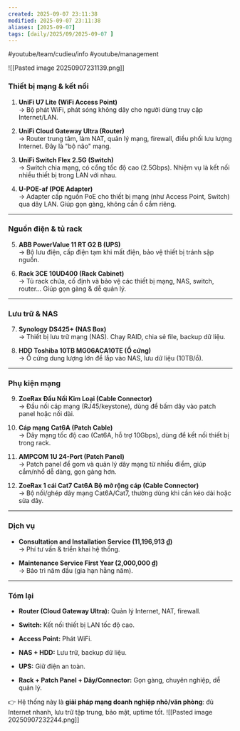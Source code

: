 ```yaml
---
created: 2025-09-07 23:11:38
modified: 2025-09-07 23:11:38
aliases: [2025-09-07]
tags: [daily/2025/09/2025-09-07 ]
---
```

#youtube/team/cudieu/info #youtube/management 

![[Pasted image 20250907231139.png]]

### **Thiết bị mạng & kết nối**

1. **UniFi U7 Lite (WiFi Access Point)**  
    → Bộ phát WiFi, phát sóng không dây cho người dùng truy cập Internet/LAN.
    
2. **UniFi Cloud Gateway Ultra (Router)**  
    → Router trung tâm, làm NAT, quản lý mạng, firewall, điều phối lưu lượng Internet. Đây là "bộ não" mạng.
    
3. **UniFi Switch Flex 2.5G (Switch)**  
    → Switch chia mạng, có cổng tốc độ cao (2.5Gbps). Nhiệm vụ là kết nối nhiều thiết bị trong LAN với nhau.
    
4. **U-POE-af (POE Adapter)**  
    → Adapter cấp nguồn PoE cho thiết bị mạng (như Access Point, Switch) qua dây LAN. Giúp gọn gàng, không cần ổ cắm riêng.
    

---

### **Nguồn điện & tủ rack**

5. **ABB PowerValue 11 RT G2 B (UPS)**  
    → Bộ lưu điện, cấp điện tạm khi mất điện, bảo vệ thiết bị tránh sập nguồn.
    
6. **Rack 3CE 10UD400 (Rack Cabinet)**  
    → Tủ rack chứa, cố định và bảo vệ các thiết bị mạng, NAS, switch, router… Giúp gọn gàng & dễ quản lý.
    

---

### **Lưu trữ & NAS**

7. **Synology DS425+ (NAS Box)**  
    → Thiết bị lưu trữ mạng (NAS). Chạy RAID, chia sẻ file, backup dữ liệu.
    
8. **HDD Toshiba 10TB MG06ACA10TE (Ổ cứng)**  
    → Ổ cứng dung lượng lớn để lắp vào NAS, lưu dữ liệu (10TB/ổ).
    

---

### **Phụ kiện mạng**

9. **ZoeRax Đầu Nối Kim Loại (Cable Connector)**  
    → Đầu nối cáp mạng (RJ45/keystone), dùng để bấm dây vào patch panel hoặc nối dài.
    
10. **Cáp mạng Cat6A (Patch Cable)**  
    → Dây mạng tốc độ cao (Cat6A, hỗ trợ 10Gbps), dùng để kết nối thiết bị trong rack.
    
11. **AMPCOM 1U 24-Port (Patch Panel)**  
    → Patch panel để gom và quản lý dây mạng từ nhiều điểm, giúp cắm/nhổ dễ dàng, gọn gàng hơn.
    
12. **ZoeRax 1 cái Cat7 Cat6A Bộ mở rộng cáp (Cable Connector)**  
    → Bộ nối/ghép dây mạng Cat6A/Cat7, thường dùng khi cần kéo dài hoặc sửa dây.
    

---

### **Dịch vụ**

- **Consultation and Installation Service (11,196,913 ₫)**  
    → Phí tư vấn & triển khai hệ thống.
    
- **Maintenance Service First Year (2,000,000 ₫)**  
    → Bảo trì năm đầu (gia hạn hằng năm).
    

---

### **Tóm lại**

- **Router (Cloud Gateway Ultra):** Quản lý Internet, NAT, firewall.
    
- **Switch:** Kết nối thiết bị LAN tốc độ cao.
    
- **Access Point:** Phát WiFi.
    
- **NAS + HDD:** Lưu trữ, backup dữ liệu.
    
- **UPS:** Giữ điện an toàn.
    
- **Rack + Patch Panel + Dây/Connector:** Gọn gàng, chuyên nghiệp, dễ quản lý.
    

👉 Hệ thống này là **giải pháp mạng doanh nghiệp nhỏ/văn phòng**: đủ Internet nhanh, lưu trữ tập trung, bảo mật, uptime tốt.
![[Pasted image 20250907232244.png]]














